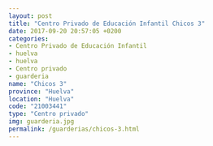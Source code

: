 ```yaml
---
layout: post
title: "Centro Privado de Educación Infantil Chicos 3"
date: 2017-09-20 20:57:05 +0200
categories:
- Centro Privado de Educación Infantil
- huelva
- huelva
- Centro privado
- guarderia
name: "Chicos 3"
province: "Huelva"
location: "Huelva"
code: "21003441"
type: "Centro privado"
img: guarderia.jpg
permalink: /guarderias/chicos-3.html
---
```

